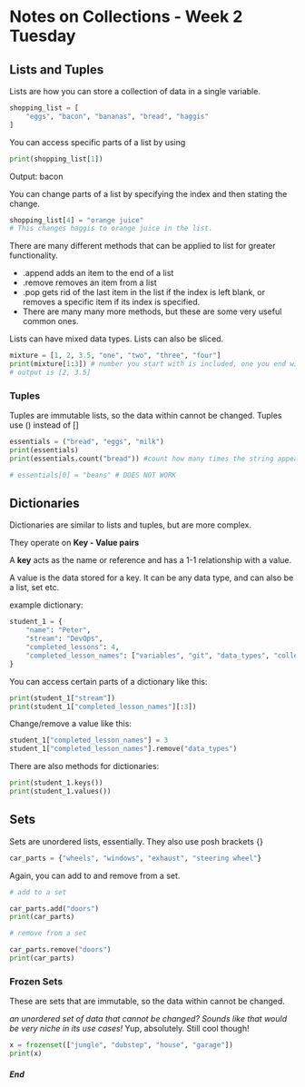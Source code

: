 # Notes on Collections - Week 2 Tuesday

## Lists and Tuples

Lists are how you can store a collection of data in a single variable.

```python
shopping_list = [
    "eggs", "bacon", "bananas", "bread", "haggis"
]
```
You can access specific parts of a list by using
```python
print(shopping_list[1])
```
Output: bacon

You can change parts of a list by specifying the index and then stating the change.
```python
shopping_list[4] = "orange juice"
# This changes haggis to orange juice in the list.
```

There are many different methods that can be applied to list for greater functionality.

* .append adds an item to the end of a list
* .remove removes an item from a list
* .pop gets rid of the last item in the list if the index is left blank, or removes a specific item if its index is specified.
* There are many many more methods, but these are some very useful common ones.

Lists can have mixed data types. Lists can also be sliced.

```python
mixture = [1, 2, 3.5, "one", "two", "three", "four"]
print(mixture[1:3]) # number you start with is included, one you end with IS NOT
# output is [2, 3.5]
```

### Tuples

Tuples are immutable lists, so the data within cannot be changed.
Tuples use () instead of []
```python
essentials = ("bread", "eggs", "milk")
print(essentials)
print(essentials.count("bread")) #count how many times the string appears in the tuple

# essentials[0] = "beans" # DOES NOT WORK
```



## Dictionaries

Dictionaries are similar to lists and tuples, but are more complex.

They operate on **Key - Value pairs**

A **key** acts as the name or reference and has a 1-1 relationship with a value.

A value is the data stored for a key. It can be any data type, and can also be a list, set etc.

example dictionary:
```python
student_1 = {
    "name": "Peter",
    "stream": "DevOps",
    "completed_lessons": 4,
    "completed_lesson_names": ["variables", "git", "data_types", "collections"]
}
```
You can access certain parts of a dictionary like this:
```python
print(student_1["stream"])
print(student_1["completed_lesson_names"][:3])
```
Change/remove a value like this:
```python
student_1["completed_lesson_names"] = 3
student_1["completed_lesson_names"].remove("data_types")
```

There are also methods for dictionaries:
```python
print(student_1.keys())
print(student_1.values())

```



## Sets

Sets are unordered lists, essentially. They also use posh brackets {}
```python
car_parts = {"wheels", "windows", "exhaust", "steering wheel"}
```

Again, you can add to and remove from a set.

```python
# add to a set

car_parts.add("doors")
print(car_parts)

# remove from a set

car_parts.remove("doors")
print(car_parts)

```

### Frozen Sets

These are sets that are immutable, so the data within cannot be changed.

*an unordered set of data that cannot be changed? Sounds like that would be very niche in its use cases!*
Yup, absolutely. Still cool though!

```python
x = frozenset(["jungle", "dubstep", "house", "garage"])
print(x)
```

##### End